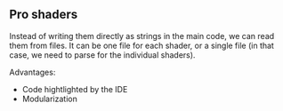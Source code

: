 ## Pro shaders
Instead of writing them directly as strings in the main code, we can read them from files. It can be one file for each shader, or a single file (in that case, we need to parse for the individual shaders).

Advantages:
 - Code hightlighted by the IDE
 - Modularization 